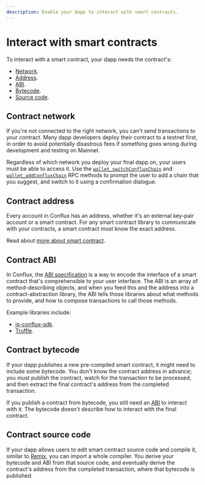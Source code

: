 ```yaml
---
description: Enable your dapp to interact with smart contracts.
---
```


# Interact with smart contracts

To interact with a smart contract, your dapp needs the contract's:

- [Network](#contract-network).
- [Address](#contract-address).
- [ABI](#contract-abi).
- [Bytecode](#contract-bytecode).
- [Source code](#contract-source-code).

## Contract network

If you're not connected to the right network, you can't send transactions to your contract.
Many dapp developers deploy their contract to a testnet first, in order to avoid potentially
disastrous fees if something goes wrong during development and testing on Mainnet.

Regardless of which network you deploy your final dapp on, your users must be able to access it.
Use the [`wallet_switchConfluxChain`](../reference/rpc-api.md#wallet_switchconfluxchain) and
[`wallet_addConfluxChain`](../reference/rpc-api.md#wallet_addconfluxchain) RPC methods to prompt
the user to add a chain that you suggest, and switch to it using a confirmation dialogue.

## Contract address

Every account in Conflux has an address, whether it's an external key-pair account or a smart contract.
For any smart contract library to communicate with your contracts, a smart contract  must know the exact address.

Read about
[more about smart contract](https://developer.confluxnetwork.org/contract/en/contract_introduction/).

## Contract ABI

In Conflux, the [ABI specification](https://solidity.readthedocs.io/en/develop/abi-spec.html) is a
way to encode the interface of a smart contract that's comprehensible to your user interface.
The ABI is an array of method-describing objects, and when you feed this and the address into a
contract-abstraction library, the ABI tells those libraries about what methods to provide, and
how to compose transactions to call those methods.

Example libraries include:

- [js-conflux-sdk](https://www.npmjs.com/package/js-conflux-sdk).
- [Truffle](https://www.npmjs.com/package/conflux-truffle).

## Contract bytecode

If your dapp publishes a new pre-compiled smart contract, it might need to include some bytecode.
You don't know the contract address in advance; you must publish the contract, watch for the
transaction to be processed, and then extract the final contract's address from the completed transaction.

If you publish a contract from bytecode, you still need an [ABI](#contract-abi) to interact with it.
The bytecode doesn't describe how to interact with the final contract.

## Contract source code

If your dapp allows users to edit smart contract source code and compile it, similar to
[Remix](http://remix.ethereum.org/), you can import a whole compiler.
You derive your bytecode and ABI from that source code, and eventually derive the contract's address
from the completed transaction, where that bytecode is published.
